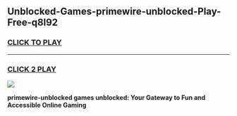 
## Unblocked-Games-primewire-unblocked-Play-Free-q8l92
<h3>
<a href="https://premium76.site?title=primewire-unblocked&ref=10A">CLICK TO PLAY</a></h3>
<hr>

<h3>
<a href="https://premium76.site?title=primewire-unblocked&ref=10A">CLICK 2 PLAY</a>
  
</h3>

<a href="https://premium76.site?title=primewire-unblocked&ref=10A"><img src="https://clearcache.store/games.png"></a>


**primewire-unblocked games unblocked: Your Gateway to Fun and Accessible Online Gaming**
